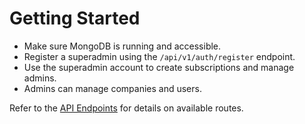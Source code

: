 # Getting Started

- Make sure MongoDB is running and accessible.
- Register a superadmin using the `/api/v1/auth/register` endpoint.
- Use the superadmin account to create subscriptions and manage admins.
- Admins can manage companies and users.

Refer to the [API Endpoints](usage.md) for details on available routes.
